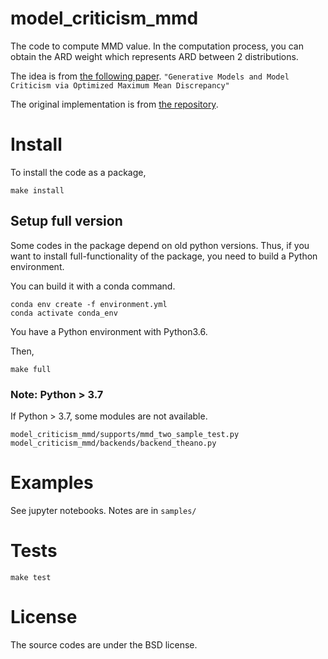 # model_criticism_mmd

The code to compute MMD value.
In the computation process, you can obtain the ARD weight which represents ARD between 2 distributions. 

The idea is from [the following paper](https://arxiv.org/abs/1611.04488).
`"Generative Models and Model Criticism via Optimized Maximum Mean Discrepancy"`

The original implementation is from [the repository](https://github.com/djsutherland/opt-mmd).

# Install

To install the code as a package,

```
make install
```

## Setup full version

Some codes in the package depend on old python versions. Thus, if you want to install full-functionality of the package,
you need to build a Python environment.

You can build it with a conda command.

```
conda env create -f environment.yml
conda activate conda_env
```

You have a Python environment with Python3.6.

Then,

```
make full
```


### Note: Python > 3.7

If Python > 3.7, some modules are not available.

```
model_criticism_mmd/supports/mmd_two_sample_test.py
model_criticism_mmd/backends/backend_theano.py
```

# Examples

See jupyter notebooks. Notes are in `samples/`

# Tests

```
make test
```

# License

The source codes are under the BSD license.

